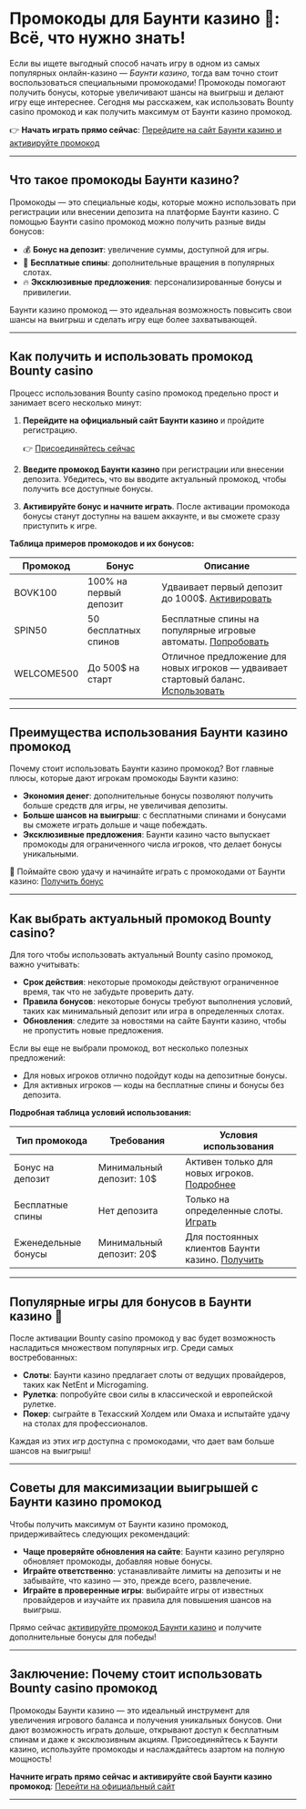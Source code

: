 # Промокоды для Баунти казино 🎰: Всё, что нужно знать!

Если вы ищете выгодный способ начать игру в одном из самых популярных онлайн-казино — *Баунти казино*, тогда вам точно стоит воспользоваться специальными промокодами! Промокоды помогают получить бонусы, которые увеличивают шансы на выигрыш и делают игру еще интереснее. Сегодня мы расскажем, как использовать Bounty casino промокод и как получить максимум от Баунти казино промокод.

👉 **Начать играть прямо сейчас**: [Перейдите на сайт Баунти казино и активируйте промокод](https://bounty-casino.de/BOVK)

---

## Что такое промокоды Баунти казино?

Промокоды — это специальные коды, которые можно использовать при регистрации или внесении депозита на платформе Баунти казино. С помощью Баунти casino промокод можно получить разные виды бонусов:

- 💰 **Бонус на депозит**: увеличение суммы, доступной для игры.
- 🎁 **Бесплатные спины**: дополнительные вращения в популярных слотах.
- 🔥 **Эксклюзивные предложения**: персонализированные бонусы и привилегии.

Баунти казино промокод — это идеальная возможность повысить свои шансы на выигрыш и сделать игру еще более захватывающей.

---

## Как получить и использовать промокод Bounty casino

Процесс использования Bounty casino промокод предельно прост и занимает всего несколько минут:

1. **Перейдите на официальный сайт Баунти казино** и пройдите регистрацию.
   
   👉 [Присоединяйтесь сейчас](https://bounty-casino.de/BOVK)

2. **Введите промокод Баунти казино** при регистрации или внесении депозита. Убедитесь, что вы вводите актуальный промокод, чтобы получить все доступные бонусы.

3. **Активируйте бонус и начните играть**. После активации промокода бонусы станут доступны на вашем аккаунте, и вы сможете сразу приступить к игре.

**Таблица примеров промокодов и их бонусов:**

| Промокод              | Бонус                    | Описание                                                                                                                                      |
|-----------------------|--------------------------|------------------------------------------------------------------------------------------------------------------------------------------------|
| BOVK100               | 100% на первый депозит   | Удваивает первый депозит до 1000$. [Активировать](https://bounty-casino.de/BOVK)                                                              |
| SPIN50                | 50 бесплатных спинов     | Бесплатные спины на популярные игровые автоматы. [Попробовать](https://bounty-casino.de/BOVK)                                                  |
| WELCOME500            | До 500$ на старт         | Отличное предложение для новых игроков — удваивает стартовый баланс. [Использовать](https://bounty-casino.de/BOVK)                             |

--- 

## Преимущества использования Баунти казино промокод

Почему стоит использовать Баунти казино промокод? Вот главные плюсы, которые дают игрокам промокоды Баунти казино:

- **Экономия денег**: дополнительные бонусы позволяют получить больше средств для игры, не увеличивая депозиты.
- **Больше шансов на выигрыш**: с бесплатными спинами и бонусами вы сможете играть дольше и чаще побеждать.
- **Эксклюзивные предложения**: Баунти казино часто выпускает промокоды для ограниченного числа игроков, что делает бонусы уникальными.

🎉 Поймайте свою удачу и начинайте играть с промокодами от Баунти казино: [Получить бонус](https://bounty-casino.de/BOVK)

---

## Как выбрать актуальный промокод Bounty casino?

Для того чтобы использовать актуальный Bounty casino промокод, важно учитывать:

- **Срок действия**: некоторые промокоды действуют ограниченное время, так что не забудьте проверить дату.
- **Правила бонусов**: некоторые бонусы требуют выполнения условий, таких как минимальный депозит или игра в определенных слотах.
- **Обновления**: следите за новостями на сайте Баунти казино, чтобы не пропустить новые предложения.

Если вы еще не выбрали промокод, вот несколько полезных предложений:  
- Для новых игроков отлично подойдут коды на депозитные бонусы.  
- Для активных игроков — коды на бесплатные спины и бонусы без депозита.  

**Подробная таблица условий использования:**

| Тип промокода         | Требования                | Условия использования                                                                                      |
|-----------------------|---------------------------|-------------------------------------------------------------------------------------------------------------|
| Бонус на депозит      | Минимальный депозит: 10$  | Активен только для новых игроков. [Подробнее](https://bounty-casino.de/BOVK)                                |
| Бесплатные спины      | Нет депозита              | Только на определенные слоты. [Играть](https://bounty-casino.de/BOVK)                                       |
| Еженедельные бонусы   | Минимальный депозит: 20$  | Для постоянных клиентов Баунти казино. [Получить](https://bounty-casino.de/BOVK)                            |

---

## Популярные игры для бонусов в Баунти казино 🎲

После активации Bounty casino промокод у вас будет возможность насладиться множеством популярных игр. Среди самых востребованных:

- **Слоты**: Баунти казино предлагает слоты от ведущих провайдеров, таких как NetEnt и Microgaming.
- **Рулетка**: попробуйте свои силы в классической и европейской рулетке.
- **Покер**: сыграйте в Техасский Холдем или Омаха и испытайте удачу на столах для профессионалов.

Каждая из этих игр доступна с промокодами, что дает вам больше шансов на выигрыш!

---

## Советы для максимизации выигрышей с Баунти казино промокод

Чтобы получить максимум от Баунти казино промокод, придерживайтесь следующих рекомендаций:

- **Чаще проверяйте обновления на сайте**: Баунти казино регулярно обновляет промокоды, добавляя новые бонусы.
- **Играйте ответственно**: устанавливайте лимиты на депозиты и не забывайте, что казино — это, прежде всего, развлечение.
- **Играйте в проверенные игры**: выбирайте игры от известных провайдеров и изучайте их правила для повышения шансов на выигрыш.

Прямо сейчас [активируйте промокод Баунти казино](https://bounty-casino.de/BOVK) и получите дополнительные бонусы для победы!

---

## Заключение: Почему стоит использовать Bounty casino промокод

Промокоды Баунти казино — это идеальный инструмент для увеличения игрового баланса и получения уникальных бонусов. Они дают возможность играть дольше, открывают доступ к бесплатным спинам и даже к эксклюзивным акциям. Присоединяйтесь к Баунти казино, используйте промокоды и наслаждайтесь азартом на полную мощность!

**Начните играть прямо сейчас и активируйте свой Баунти казино промокод**: [Перейти на официальный сайт](https://bounty-casino.de/BOVK)

---  
